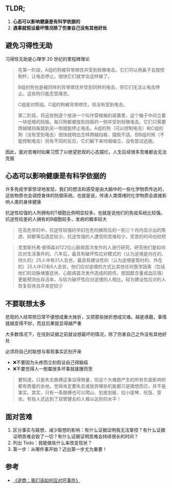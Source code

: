 ## TLDR;
1. **心态可以影响健康是有科学依据的**
2. **遇事就假设最坏情况除了伤害自己没有其他好处**

## 避免习得性无助
习得性无助是心理学 20 世纪的里程碑理论

> 在第一阶段，A组的狗被背带绑住并受到轻微电击。它们可以用鼻子去按控制杆，让电击停止。很快它们就学会这样做了。
> 
> B组的狗也是被同样的背带绑住并受到同样的电击，但它们无法让电击停止。这些狗只能忍受痛苦。
> 
> C组是对照组。C组的狗被背带绑住，但没有受到电击。
> 
> 第二阶段，将这些狗逐个放进一个叫作穿梭箱的装置里，这个箱子中间立着一块低矮的挡板。每只狗都被放到挡板的一侧并受到轻微电击。它们只需要跨越矮挡板跳到另一侧就能停止电击。A组的狗（可以控制电击）和C组的狗（没有受到电击）很快就明白怎样跨越挡板，摆脱不适。但B组的狗（不能控制电击）则有不同的反应，它们躺下来呜咽啜泣，没有尝试逃脱。

因此，面对苦难时如果习惯了以绝望悲观的心态摆烂，人生后续很多苦难都会无法克服

## 心态可以影响健康是有科学依据的
许多免疫学家惊讶地发现，我们的想法和感受是由大脑中的一些化学物质传达的，这些物质也会调控身体的防御系统。也就是说，传递人类情绪的化学物质会直接影响人类的身体健康

抗逆性较强的人所拥有的T细胞比例明显较多，也就是说他们的免疫系统比较强。抗逆性较差的人拥有的B细胞较多，发病的概率较大

> 在高危孕妇中，抗逆性较强的孕妇在危险解除后的一到三个月内显示出的焦虑、抑郁等后遗症较少。抗逆性强的人遭受的苦难较少，受苦的时间也较短

> 克里斯托弗·彼得森对122位心脏病首次发作的人进行研究，研究他们是如何应对生活事件的。八年后，最具有破坏性应对模式的（认为逆境是内在的、持久的）25人中有21人去世。最具有建设性的（认为逆境是暂时的、外在的）25人中只有6人去世。他们应对逆境的方式比其他任何医学因素（包括他们的动脉堵塞症状、心脏病首次发作造成的损伤、胆固醇含量或血压值）更能预测出存活率。与较为破坏性应对逆境的人相比，较为建设性应对的人恢复较快且并发症较少

## 不要联想太多
悲观的人经常把日常不便想成重大挫折，又把那些挫折想成灾难。越是琢磨，事情就越变得不妙，而且后果就显得越严重

大多数情况下，在找到证据之前就设想最坏的情况，除了伤害自己之外没有其他好处

必须将自己的联想与客观事实区别开来

+ ❌不要因为头疼而立刻假设自己得脑癌
+ ❌不要觉得人一倒霉很多坏事就接踵而至

> 要知道，只是失去胳膊这事没得商量，但这个大难题产生的所有负面影响却都有商量的余地。觉得肯定要失去或放弃哪些机能都只是猜想而已，并不是事实。其实，只有一条胳膊也可以爬山、划皮划艇、拉小提琴、吃饭、穿衣。有些人还达到了双臂健全的人难以达到的水平！

## 面对苦难
1. 区分事实与联想，减少联想的影响：有什么证据证明我无法掌控？有什么证据证明苦难会毁了一切？有什么证据证明苦难会持续很长的时间？
2. 列出 Todo：我能做些什么来改变现状？
3. 第一步：从哪件事开始？迈出第一步尤为重要！

## 参考
+ [《逆商：我们该如何应对坏事件》](https://weread.qq.com/web/bookDetail/b5f32000717d9ba4b5f7d4b)